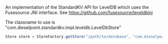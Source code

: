 An implementation of the StandardKV API for LevelDB which uses the Fusesource JNI interface. See https://github.com/fusesource/leveldbjni

The classname to use is "com.dieselpoint.standardkv.impl.leveldb.LevelDbStore"

```Java
Store store = StoreFactory.getStore("/path/to/database", "com.dieselpoint.standardkv.impl.leveldb.LevelDbStore");
```
